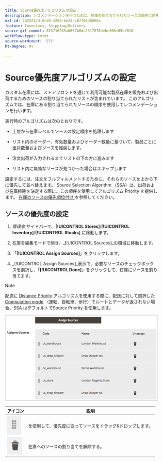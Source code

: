 ```yaml
---
title: Source優先度アルゴリズムの設定
description: レコメンデーションを行うために、在庫の割り当てられたソースの順序に使用されるソース優先度を設定する方法を説明します。
exl-id: 7b25212d-0cd0-4280-be23-c67f06db900a
feature: Inventory, Shipping/Delivery
source-git-commit: 023716935a6657b0dc2317876debe608e65bf010
workflow-type: tm+mt
source-wordcount: '271'
ht-degree: 0%

---
```


# Source優先度アルゴリズムの設定

カスタム在庫には、ストアフロントを通じて利用可能な製品在庫を販売および出荷するためのソースの割り当てられたリストが含まれています。 このアルゴリズムでは、在庫にある割り当てられたソースの順序を使用してレコメンデーションを行います。

実行時のアルゴリズムは次のとおりです。

- 上位から在庫レベルでソースの設定順序を処理します

- リスト内のオーダー、有効数量およびオーダー数量に基づいて、製品ごとに出荷数量およびソースを推奨します。

- 注文出荷が入力されるまでリストの下の方に進みます

- リスト内に無効なソースが見つかった場合はスキップします

設定するには、注文をフルフィルメントするために、それらのソースを上から下に優先して並べ替えます。 Source Selection Algorithm （SSA）は、出荷および在庫控除を決定する際に、この順序を使用してアルゴリズム Priority を提供します。 [ 在庫のソースの優先順位付け ](stocks-prioritize-sources.md) を参照してください。

## ソースの優先度の設定

1. _管理者_ サイドバーで、**[!UICONTROL Stores]**/**[!UICONTROL Inventory]**/**[!UICONTROL Stocks]** に移動します。

1. 在庫を編集モードで開き、_[!UICONTROL Sources]_の領域に移動します。

1. 「**[!UICONTROL Assign Sources]**」をクリックします。

1. _[!UICONTROL Assign Sources]_表示で、必要なソースのチェックボックスを選択し、「**[!UICONTROL Done]**」をクリックして、在庫にソースを割り当てます。

>[!NOTE]
>
>配送に [Distance Priority](distance-priority-algorithm.md) アルゴリズムを使用する際に、配送に対して選択した [Computation mode](distance-priority-algorithm.md) （運転、自転車、歩行）でルートとデータが返されない場合、SSA はデフォルトでSource Priority を使用します。

![ 優先順位付け後のSourceの順序 ](assets/inventory-stock-priority-after.png)

| アイコン | 説明 |
|----------------------------------------------|----------------------------------------------------------------|
| ![ アイコンをドラッグ&amp;ドロップして優先度を設定 ](assets/icon-drag-and-drop-action.png) | を使用して、優先度に従ってソースをドラッグ&amp;ドロップします。 |
| ![ ソースの割り当てを解除する場合はアイコンをクリック ](assets/icon-delete-action.png) | 在庫へのソースの割り当てを解除する。 |
